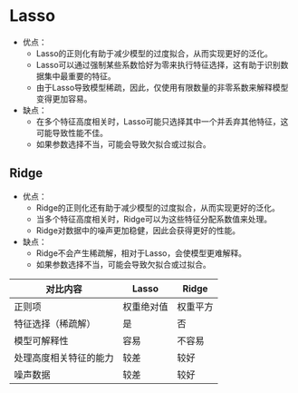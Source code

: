 # Lasso

- 优点：
	- Lasso的正则化有助于减少模型的过度拟合，从而实现更好的泛化。 
	- Lasso可以通过强制某些系数恰好为零来执行特征选择，这有助于识别数据集中最重要的特征。 
	- 由于Lasso导致模型稀疏，因此，仅使用有限数量的非零系数来解释模型变得更加容易。 
- 缺点： 
	- 在多个特征高度相关时，Lasso可能只选择其中一个并丢弃其他特征，这可能导致性能不佳。 
	- 如果参数选择不当，可能会导致欠拟合或过拟合。

## Ridge

- 优点：
	- Ridge的正则化还有助于减少模型的过度拟合，从而实现更好的泛化。 
	- 当多个特征高度相关时，Ridge可以为这些特征分配系数值来处理。 
	- Ridge对数据中的噪声更加稳健，因此会获得更好的性能。
- 缺点：
	- Ridge不会产生稀疏解，相对于Lasso，会使模型更难解释。 
	- 如果参数选择不当，可能会导致欠拟合或过拟合。

|  对比内容 | Lasso  | Ridge |
|  ----  | ----  |----|
| 正则项    | 权重绝对值 |权重平方| 
| 特征选择（稀疏解）    | 是 |否| 
| 模型可解释性    | 容易 |不容易| 
| 处理高度相关特征的能力   | 较差 |较好| 
| 噪声数据     | 较差 |较好| 